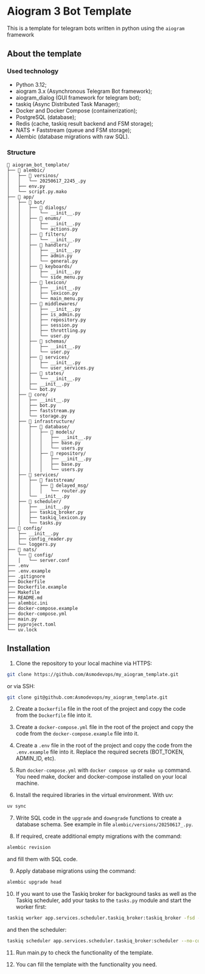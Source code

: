 
# Aiogram 3 Bot Template

This is a template for telegram bots written in python using the `aiogram` framework

## About the template

### Used technology
* Python 3.12;
* aiogram 3.x (Asynchronous Telegram Bot framework);
* aiogram_dialog (GUI framework for telegram bot);
* taskiq (Async Distributed Task Manager);
* Docker and Docker Compose (containerization);
* PostgreSQL (database);
* Redis (cache, taskiq result backend and FSM storage);
* NATS + Faststream (queue and FSM storage);
* Alembic (database migrations with raw SQL).

### Structure

```
📁 aiogram_bot_template/
├── 📁 alembic/
│   ├── 📁 versinos/
│   │   └── 20250617_2245_.py
│   ├── env.py
│   └── script.py.mako
├── 📁 app/
│   ├── 📁 bot/
│   │   ├── 📁 dialogs/
│   │   │   └── __init__.py
│   │   ├── 📁 enums/
│   │   │   ├── __init__.py
│   │   │   └── actions.py
│   │   ├── 📁 filters/
│   │   │   └── __init__.py
│   │   ├── 📁 handlers/
│   │   │   ├── __init__.py
│   │   │   ├── admin.py
│   │   │   └── general.py
│   │   ├── 📁 keyboards/
│   │   │   ├── __init__.py
│   │   │   └── side_menu.py
│   │   ├── 📁 lexicon/
│   │   │   ├── __init__.py
│   │   │   ├── lexicon.py
│   │   │   └── main_menu.py
│   │   ├── 📁 middlewares/
│   │   │   ├── __init__.py
│   │   │   ├── is_admin.py
│   │   │   ├── repository.py
│   │   │   ├── session.py
│   │   │   ├── throttling.py
│   │   │   └── user.py
│   │   ├── 📁 schemas/
│   │   │   ├── __init__.py
│   │   │   └── user.py
│   │   ├── 📁 services/
│   │   │   ├── __init__.py
│   │   │   └── user_services.py
│   │   ├── 📁 states/
│   │   │   └── __init__.py
│   │   ├── __init__.py
│   │   └── bot.py
│   ├── 📁 core/
│   │   ├── __init__.py
│   │   ├── bot.py
│   │   ├── faststream.py
│   │   └── storage.py
│   ├── 📁 infrastructure/
│   │   ├── 📁 database/
│   │   │   ├── 📁 models/
│   │   │   │   ├── __init__.py
│   │   │   │   ├── base.py
│   │   │   │   └── users.py
│   │   │   ├── 📁 repository/
│   │   │   │   ├── __init__.py
│   │   │   │   ├── base.py
│   │   │   │   └── users.py
│   ├── 📁 services/
│   │   ├── 📁 faststream/
│   │   │   ├── 📁 delayed_msg/
│   │   │   │   └── router.py
│   │   └── __init__.py
│   ├── 📁 scheduler/
│   │   ├── __init__.py
│   │   ├── taskiq_broker.py
│   │   ├── taskiq_lexicon.py
│   │   └── tasks.py
├── 📁 config/
│   ├── __init__.py
│   ├── config_reader.py
│   └── loggers.py
├── 📁 nats/
│   └── 📁 config/
│   │   └── server.conf
├── .env
├── .env.example
├── .gitignore
├── Dockerfile
├── Dockerfile.example
├── Makefile
├── README.md
├── alembic.ini
├── docker-compose.example
├── docker-compose.yml
├── main.py
├── pyproject.toml
└── uv.lock
```

## Installation

1. Clone the repository to your local machine via HTTPS:

```bash
git clone https://github.com/Asmodevops/my_aiogram_template.git
```
or via SSH:
```bash
git clone git@github.com:Asmodevops/my_aiogram_template.git
```

2. Create a `Dockerfile` file in the root of the project and copy the code from the `Dockerfile` file into it.

3. Create a `docker-compose.yml` file in the root of the project and copy the code from the `docker-compose.example` file into it.

4. Create a `.env` file in the root of the project and copy the code from the `.env.example` file into it. Replace the required secrets (BOT_TOKEN, ADMIN_ID, etc).

5. Run `docker-compose.yml` with `docker compose up` or `make up` command. You need make, docker and docker-compose installed on your local machine.

6. Install the required libraries in the virtual environment. With uv:
```bash
uv sync
```

7. Write SQL code in the `upgrade` and `downgrade` functions to create a database schema. See example in file `alembic/versions/20250617_.py`.

8. If required, create additional empty migrations with the command:
```bash
alembic revision
```
and fill them with SQL code.

9. Apply database migrations using the command:
```bash
alembic upgrade head 
```

10. If you want to use the Taskiq broker for background tasks as well as the Taskiq scheduler, add your tasks to the `tasks.py` module and start the worker first:
```bash
taskiq worker app.services.scheduler.taskiq_broker:taskiq_broker -fsd --no-configure-logging
```
and then the scheduler:
```bash
taskiq scheduler app.services.scheduler.taskiq_broker:scheduler --no-configure-logging
```

11. Run main.py to check the functionality of the template.

12. You can fill the template with the functionality you need.
